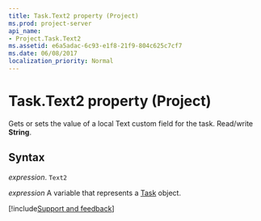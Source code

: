 ```yaml
---
title: Task.Text2 property (Project)
ms.prod: project-server
api_name:
- Project.Task.Text2
ms.assetid: e6a5adac-6c93-e1f8-21f9-804c625c7cf7
ms.date: 06/08/2017
localization_priority: Normal
---
```



# Task.Text2 property (Project)

Gets or sets the value of a local Text custom field for the task. Read/write  **String**.


## Syntax

_expression_. `Text2`

_expression_ A variable that represents a [Task](./Project.Task.md) object.

[!include[Support and feedback](~/includes/feedback-boilerplate.md)]